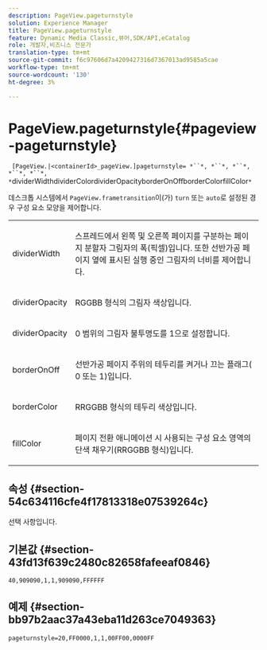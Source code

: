 ```yaml
---
description: PageView.pageturnstyle
solution: Experience Manager
title: PageView.pageturnstyle
feature: Dynamic Media Classic,뷰어,SDK/API,eCatalog
role: 개발자,비즈니스 전문가
translation-type: tm+mt
source-git-commit: f6c97606d7a4209427316d7367013ad9585a5cae
workflow-type: tm+mt
source-wordcount: '130'
ht-degree: 3%

---
```



# PageView.pageturnstyle{#pageview-pageturnstyle}

` [PageView.|<containerId>_pageView.]pageturnstyle= *``*, *``*, *``*, *``*, *``*, *`dividerWidthdividerColordividerOpacityborderOnOffborderColorfillColor`*`

데스크톱 시스템에서 `PageView.frametransition`이(가) `turn` 또는 `auto`로 설정된 경우 구성 요소 모양을 제어합니다.

<table id="table_A8CDA1AE2680402A99BCD5DD371B225F"> 
 <tbody> 
  <tr> 
   <td colname="col1"> <p> <span class="codeph"><span class="varname"> dividerWidth</span></span> </p> </td> 
   <td colname="col2"> <p> 스프레드에서 왼쪽 및 오른쪽 페이지를 구분하는 페이지 분할자 그림자의 폭(픽셀)입니다. 또한 선반가공 페이지 옆에 표시된 실행 중인 그림자의 너비를 제어합니다. </p> </td> 
  </tr> 
  <tr> 
   <td colname="col1"> <p><span class="codeph"><span class="varname"> dividerOpacity</span></span> </p> </td> 
   <td colname="col2"> <p> RGGBB 형식의 그림자 색상입니다. </p> </td> 
  </tr> 
  <tr> 
   <td colname="col1"> <p><span class="codeph"><span class="varname"> dividerOpacity</span></span> </p> </td> 
   <td colname="col2"> <p><span class="codeph"> 0</span> 범위의 그림자 불투명도를 <span class="codeph"> 1</span>으로 설정합니다. </p> </td> 
  </tr> 
  <tr> 
   <td colname="col1"> <p><span class="codeph"><span class="varname"> borderOnOff</span></span> </p> </td> 
   <td colname="col2"> <p> 선반가공 페이지 주위의 테두리를 켜거나 끄는 플래그(<span class="codeph"> 0</span> 또는 <span class="codeph"> 1</span>)입니다. </p> </td> 
  </tr> 
  <tr> 
   <td colname="col1"> <p><span class="codeph"><span class="varname"> borderColor</span></span> </p> </td> 
   <td colname="col2"> <p> RRGGBB 형식의 테두리 색상입니다. </p> </td> 
  </tr> 
  <tr> 
   <td colname="col1"> <p><span class="codeph"><span class="varname"> fillColor</span></span> </p> </td> 
   <td colname="col2"> <p> 페이지 전환 애니메이션 시 사용되는 구성 요소 영역의 단색 채우기(RRGGBB 형식)입니다. </p> </td> 
  </tr> 
 </tbody> 
</table>

## 속성 {#section-54c634116cfe4f17813318e07539264c}

선택 사항입니다.

## 기본값 {#section-43fd13f639c2480c82658fafeeaf0846}

`40,909090,1,1,909090,FFFFFF`

## 예제 {#section-bb97b2aac37a43eba11d263ce7049363}

`pageturnstyle=20,FF0000,1,1,00FF00,0000FF`
